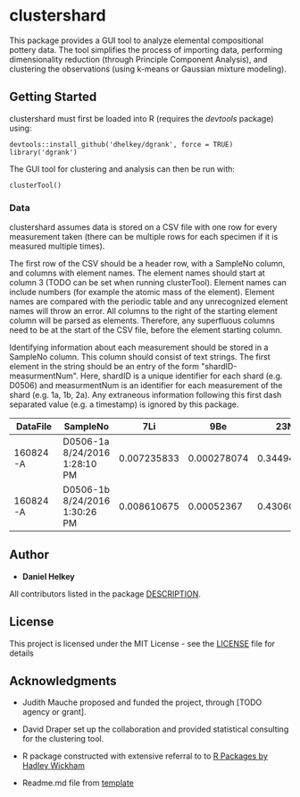 # clustershard

This package provides a GUI tool to analyze elemental compositional pottery data.
    The tool simplifies the process of importing data, performing dimensionality reduction (through Principle Component Analysis), and clustering the observations (using k-means or Gaussian mixture modeling).


## Getting Started
clustershard must first be loaded into R (requires the *devtools* package) using:


```
devtools::install_github('dhelkey/dgrank', force = TRUE)
library('dgrank')
```
The GUI tool for clustering and analysis can then be run with:



```
clusterTool()
```


### Data
clustershard assumes data is stored on a CSV file with one row for every measurement taken (there can be multiple rows for each specimen if it is measured multiple times).

The first row of the CSV should be a header row, with a SampleNo column, and columns with element names. The element names should start at column 3 (TODO can be set when running clusterTool). Element names can include numbers (for example the atomic mass of the element). Element names are compared with the periodic table and any unrecognized element names will throw an error. All columns to the right of the starting element column will be parsed as elements. Therefore, any superfluous columns need to be at the start of the CSV file, before the element starting column.

Identifying information about each measurement should be stored in a SampleNo column. This column should consist of text strings. The first element in the string should be an entry of the form "shardID-measurmentNum". Here, shardID is a unique identifier for each shard (e.g. D0506) and measurmentNum is an identifier for each measurement of the shard (e.g. 1a, 1b, 2a). Any extraneous information following this first dash separated value (e.g. a timestamp) is ignored by this package.


DataFile	| SampleNo |	7Li |	9Be |	23Na |	24Mg |	27Al |	29Si |	31P |	33S |	39K
---| ---| ---| ---| ---| ---| ---| ---| ---| ---| ---| 
160824-A	|D0506-1a    8/24/2016 1:28:10 PM	|0.007235833	| 0.000278074	| 0.344942658 |	0.638880939 |	10.12715041	 |43.54705309	 | 0.12743092 |	0.087898704	| 1.069493988 
160824-A	| D0506-1b    8/24/2016 1:30:26 PM	| 0.008610675	| 0.00052367 |	0.430605991	| 0.608618339	| 10.88459596	| 41.68874081	| 0.11672563	| 0.23707953	| 1.054835438








## Author

* **Daniel Helkey** 

All contributors listed in the package [DESCRIPTION](DESCRIPTION).

## License

This project is licensed under the MIT License - see the [LICENSE](LICENSE) file for details

## Acknowledgments

* Judith Mauche proposed and funded the project, through [TODO agency or grant].

* David Draper set up the collaboration and provided statistical consulting for the clustering tool.

* R package constructed with extensive referral to to [R Packages by Hadley Wickham](http://r-pkgs.had.co.nz/intro.html)

* Readme.md file from [template](https://gist.github.com/PurpleBooth/109311bb0361f32d87a2)
